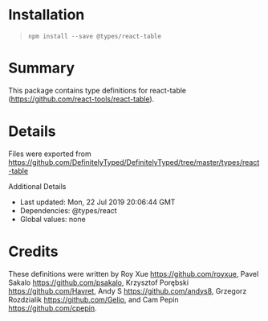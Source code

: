 # Installation
> `npm install --save @types/react-table`

# Summary
This package contains type definitions for react-table (https://github.com/react-tools/react-table).

# Details
Files were exported from https://github.com/DefinitelyTyped/DefinitelyTyped/tree/master/types/react-table

Additional Details
 * Last updated: Mon, 22 Jul 2019 20:06:44 GMT
 * Dependencies: @types/react
 * Global values: none

# Credits
These definitions were written by Roy Xue <https://github.com/royxue>, Pavel Sakalo <https://github.com/psakalo>, Krzysztof Porębski <https://github.com/Havret>, Andy S <https://github.com/andys8>, Grzegorz Rozdzialik <https://github.com/Gelio>, and Cam Pepin <https://github.com/cpepin>.
